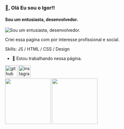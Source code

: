 ### 👋, Olá Eu sou o Igor!!
#### Sou um entusiasta, desenvolvedor.
![Sou um entusiasta, desenvolvedor.](https://i.pinimg.com/736x/97/63/ab/9763ab0a9150039da17fc0461faab106.jpg)

Criei essa pagina com por interesse profissional e social.

Skills: JS / HTML / CSS / Design 

- 🔭 Estou trabalhando nessa página. 


[<img src='https://cdn.jsdelivr.net/npm/simple-icons@3.0.1/icons/github.svg' alt='github' height='40'>](https://github.com/Ig0r_or) [<img src='https://cdn.jsdelivr.net/npm/simple-icons@3.0.1/icons/instagram.svg' alt='instagram' height='40'>](https://www.instagram.com/ig0r_or/)  
        <img height="150em" src="https://github-readme-stats.vercel.app/api?username=Ig0r-or&show_icons=true&theme=tokyonight&include_all_commits=true&count_private=true"/>
        <img height="150em" src="https://github-readme-stats.vercel.app/api/top-langs/?username=Ig0r-or&layout=compact&langs_count=7&theme=tokyonight"/>
